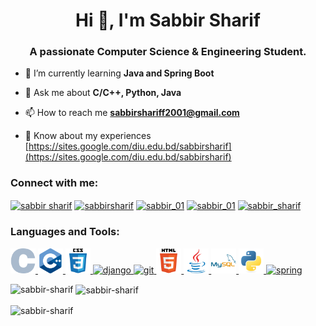 <h1 align="center">Hi 👋, I'm Sabbir Sharif</h1>
<h3 align="center">A passionate Computer Science & Engineering Student.</h3>



- 🌱 I’m currently learning **Java and Spring Boot**

- 💬 Ask me about **C/C++, Python, Java**

- 📫 How to reach me **sabbirshariff2001@gmail.com**

- 📄 Know about my experiences [https://sites.google.com/diu.edu.bd/sabbirsharif](https://sites.google.com/diu.edu.bd/sabbirsharif)

<h3 align="left">Connect with me:</h3>
<p align="left">
<a href="https://linkedin.com/in/sabbir sharif" target="blank"><img align="center" src="https://raw.githubusercontent.com/rahuldkjain/github-profile-readme-generator/master/src/images/icons/Social/linked-in-alt.svg" alt="sabbir sharif" height="30" width="40" /></a>
<a href="https://kaggle.com/sabbirsharif" target="blank"><img align="center" src="https://raw.githubusercontent.com/rahuldkjain/github-profile-readme-generator/master/src/images/icons/Social/kaggle.svg" alt="sabbirsharif" height="30" width="40" /></a>
<a href="https://www.hackerrank.com/sabbir_01" target="blank"><img align="center" src="https://raw.githubusercontent.com/rahuldkjain/github-profile-readme-generator/master/src/images/icons/Social/hackerrank.svg" alt="sabbir_01" height="30" width="40" /></a>
<a href="https://codeforces.com/profile/sabbir_01" target="blank"><img align="center" src="https://raw.githubusercontent.com/rahuldkjain/github-profile-readme-generator/master/src/images/icons/Social/codeforces.svg" alt="sabbir_01" height="30" width="40" /></a>
<a href="https://discord.gg/sabbir_sharif" target="blank"><img align="center" src="https://raw.githubusercontent.com/rahuldkjain/github-profile-readme-generator/master/src/images/icons/Social/discord.svg" alt="sabbir_sharif" height="30" width="40" /></a>
</p>

<h3 align="left">Languages and Tools:</h3>
<p align="left"> <a href="https://www.cprogramming.com/" target="_blank" rel="noreferrer"> <img src="https://raw.githubusercontent.com/devicons/devicon/master/icons/c/c-original.svg" alt="c" width="40" height="40"/> </a> <a href="https://www.w3schools.com/cpp/" target="_blank" rel="noreferrer"> <img src="https://raw.githubusercontent.com/devicons/devicon/master/icons/cplusplus/cplusplus-original.svg" alt="cplusplus" width="40" height="40"/> </a> <a href="https://www.w3schools.com/css/" target="_blank" rel="noreferrer"> <img src="https://raw.githubusercontent.com/devicons/devicon/master/icons/css3/css3-original-wordmark.svg" alt="css3" width="40" height="40"/> </a> <a href="https://www.djangoproject.com/" target="_blank" rel="noreferrer"> <img src="https://cdn.worldvectorlogo.com/logos/django.svg" alt="django" width="40" height="40"/> </a> <a href="https://git-scm.com/" target="_blank" rel="noreferrer"> <img src="https://www.vectorlogo.zone/logos/git-scm/git-scm-icon.svg" alt="git" width="40" height="40"/> </a> <a href="https://www.w3.org/html/" target="_blank" rel="noreferrer"> <img src="https://raw.githubusercontent.com/devicons/devicon/master/icons/html5/html5-original-wordmark.svg" alt="html5" width="40" height="40"/> </a> <a href="https://www.java.com" target="_blank" rel="noreferrer"> <img src="https://raw.githubusercontent.com/devicons/devicon/master/icons/java/java-original.svg" alt="java" width="40" height="40"/> </a> <a href="https://www.mysql.com/" target="_blank" rel="noreferrer"> <img src="https://raw.githubusercontent.com/devicons/devicon/master/icons/mysql/mysql-original-wordmark.svg" alt="mysql" width="40" height="40"/> </a> <a href="https://www.python.org" target="_blank" rel="noreferrer"> <img src="https://raw.githubusercontent.com/devicons/devicon/master/icons/python/python-original.svg" alt="python" width="40" height="40"/> </a> <a href="https://spring.io/" target="_blank" rel="noreferrer"> <img src="https://www.vectorlogo.zone/logos/springio/springio-icon.svg" alt="spring" width="40" height="40"/> </a> </p>

<p><img align="left" src="https://github-readme-stats.vercel.app/api/top-langs?username=sabbir-sharif&show_icons=true&locale=en&layout=compact" alt="sabbir-sharif" /></p>

<p>&nbsp;<img align="center" src="https://github-readme-stats.vercel.app/api?username=sabbir-sharif&show_icons=true&locale=en" alt="sabbir-sharif" /></p>

<p><img align="center" src="https://github-readme-streak-stats.herokuapp.com/?user=sabbir-sharif&" alt="sabbir-sharif" /></p>
